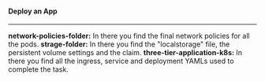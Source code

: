 #### Deploy an App
----
**network-policies-folder:** In there you find the final network policies for all the pods.
**strage-folder:** In there you find the "localstorage" file, the persistent volume settings and the claim.
**three-tier-application-k8s:** In there you find all the ingress, service and deployment YAMLs used to complete the task. 